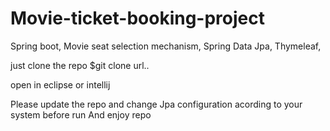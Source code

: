 # Movie-ticket-booking-project
Spring boot, Movie seat selection mechanism, Spring Data Jpa, Thymeleaf,

just clone the repo
$git clone url..

open in eclipse or intellij

Please update the repo and change Jpa configuration acording to your system before run
And enjoy repo

